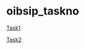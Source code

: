 # oibsip_taskno
[Task1](https://yashraj-12315.github.io/oibsip_taskno/Landing_Page/)

[Task2](https://yashraj-12315.github.io/oibsip_taskno/Temp_Converter/)
